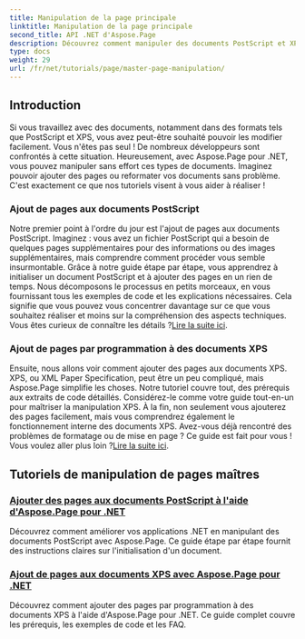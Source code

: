 ```yaml
---
title: Manipulation de la page principale
linktitle: Manipulation de la page principale
second_title: API .NET d'Aspose.Page
description: Découvrez comment manipuler des documents PostScript et XPS dans .NET à l'aide d'Aspose.Page. Suivez nos tutoriels pour améliorer les capacités de votre application.
type: docs
weight: 29
url: /fr/net/tutorials/page/master-page-manipulation/
---
```

## Introduction

Si vous travaillez avec des documents, notamment dans des formats tels que PostScript et XPS, vous avez peut-être souhaité pouvoir les modifier facilement. Vous n'êtes pas seul ! De nombreux développeurs sont confrontés à cette situation. Heureusement, avec Aspose.Page pour .NET, vous pouvez manipuler sans effort ces types de documents. Imaginez pouvoir ajouter des pages ou reformater vos documents sans problème. C'est exactement ce que nos tutoriels visent à vous aider à réaliser !

### Ajout de pages aux documents PostScript

Notre premier point à l'ordre du jour est l'ajout de pages aux documents PostScript. Imaginez : vous avez un fichier PostScript qui a besoin de quelques pages supplémentaires pour des informations ou des images supplémentaires, mais comprendre comment procéder vous semble insurmontable. Grâce à notre guide étape par étape, vous apprendrez à initialiser un document PostScript et à ajouter des pages en un rien de temps. Nous décomposons le processus en petits morceaux, en vous fournissant tous les exemples de code et les explications nécessaires. Cela signifie que vous pouvez vous concentrer davantage sur ce que vous souhaitez réaliser et moins sur la compréhension des aspects techniques. Vous êtes curieux de connaître les détails ?[Lire la suite ici](./add-page-to-postscript-document/).

### Ajout de pages par programmation à des documents XPS

Ensuite, nous allons voir comment ajouter des pages aux documents XPS. XPS, ou XML Paper Specification, peut être un peu compliqué, mais Aspose.Page simplifie les choses. Notre tutoriel couvre tout, des prérequis aux extraits de code détaillés. Considérez-le comme votre guide tout-en-un pour maîtriser la manipulation XPS. À la fin, non seulement vous ajouterez des pages facilement, mais vous comprendrez également le fonctionnement interne des documents XPS. Avez-vous déjà rencontré des problèmes de formatage ou de mise en page ? Ce guide est fait pour vous ! Vous voulez aller plus loin ?[Lire la suite ici](./adding-page-to-xps-document/).

## Tutoriels de manipulation de pages maîtres
### [Ajouter des pages aux documents PostScript à l'aide d'Aspose.Page pour .NET](./add-page-to-postscript-document/)
Découvrez comment améliorer vos applications .NET en manipulant des documents PostScript avec Aspose.Page. Ce guide étape par étape fournit des instructions claires sur l'initialisation d'un document.
### [Ajout de pages aux documents XPS avec Aspose.Page pour .NET](./adding-page-to-xps-document/)
Découvrez comment ajouter des pages par programmation à des documents XPS à l'aide d'Aspose.Page pour .NET. Ce guide complet couvre les prérequis, les exemples de code et les FAQ.